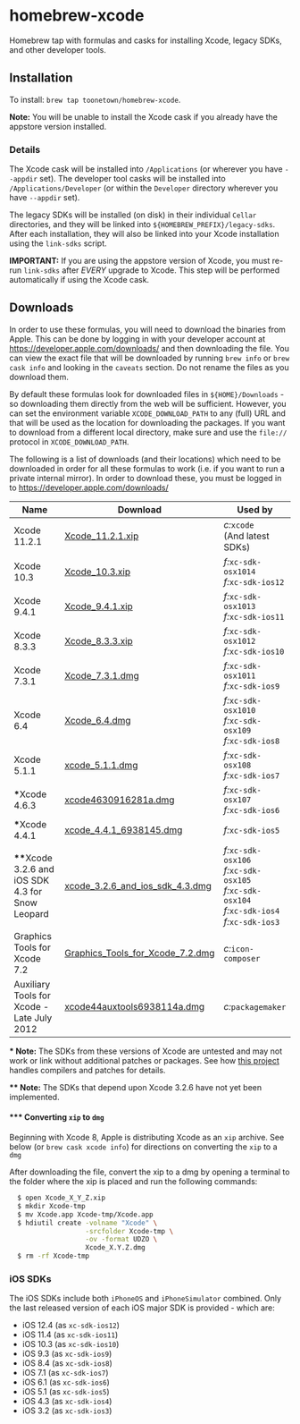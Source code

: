 # homebrew-xcode #

Homebrew tap with formulas and casks for installing Xcode, legacy SDKs, and other developer tools.


## Installation ##

To install: `brew tap toonetown/homebrew-xcode`.

**Note:** You will be unable to install the Xcode cask if you already have the appstore version installed.

### Details ###

The Xcode cask will be installed into `/Applications` (or wherever you have `--appdir` set).  The developer tool casks will be installed into `/Applications/Developer` (or within the `Developer` directory wherever you have `--appdir` set).

The legacy SDKs will be installed (on disk) in their individual `Cellar` directories, and they will be linked into `${HOMEBREW_PREFIX}/legacy-sdks`.  After each installation, they will also be linked into your Xcode installation using the `link-sdks` script.

**IMPORTANT:** If you are using the appstore version of Xcode, you must re-run `link-sdks` after *EVERY* upgrade to Xcode.  This step will be performed automatically if using the Xcode cask.


## Downloads ##

In order to use these formulas, you will need to download the binaries from Apple.  This can be done by logging in with your developer account at <https://developer.apple.com/downloads/> and then downloading the file.  You can view the exact file that will be downloaded by running `brew info` or `brew cask info` and looking in the `caveats` section.  Do not rename the files as you download them.

By default these formulas look for downloaded files in `${HOME}/Downloads` - so downloading them directly from the web will be sufficient.  However, you can set the environment variable `XCODE_DOWNLOAD_PATH` to any (full) URL and that will be used as the location for downloading the packages.  If you want to download from a different local directory, make sure and use the `file://` protocol in `XCODE_DOWNLOAD_PATH`.

The following is a list of downloads (and their locations) which need to be downloaded in order for all these formulas to work (i.e. if you want to run a private internal mirror).  In order to download these, you must be logged in to <https://developer.apple.com/downloads/>

|                         Name                          |               Download                | Used by                                                                                                           |
|-------------------------------------------------------|---------------------------------------|-------------------------------------------------------------------------------------------------------------------|
| Xcode 11.2.1                                          | [Xcode_11.2.1.xip][]                  | *c:*`xcode`<br>(And latest SDKs)                                                                                  |
| Xcode 10.3                                            | [Xcode_10.3.xip][]                    | *f:*`xc-sdk-osx1014`<br>*f:*`xc-sdk-ios12`                                                                        |
| Xcode 9.4.1                                           | [Xcode_9.4.1.xip][]                   | *f:*`xc-sdk-osx1013`<br>*f:*`xc-sdk-ios11`                                                                        |
| Xcode 8.3.3                                           | [Xcode_8.3.3.xip][]                   | *f:*`xc-sdk-osx1012`<br>*f:*`xc-sdk-ios10`                                                                        |
| Xcode 7.3.1                                           | [Xcode_7.3.1.dmg][]                   | *f:*`xc-sdk-osx1011`<br>*f:*`xc-sdk-ios9`                                                                         |
| Xcode 6.4                                             | [Xcode_6.4.dmg][]                     | *f:*`xc-sdk-osx1010`<br>*f:*`xc-sdk-osx109`<br>*f:*`xc-sdk-ios8`                                                  |
| Xcode 5.1.1                                           | [xcode_5.1.1.dmg][]                   | *f:*`xc-sdk-osx108`<br>*f:*`xc-sdk-ios7`                                                                          |
| <b>*</b>Xcode 4.6.3                                   | [xcode4630916281a.dmg][]              | *f:*`xc-sdk-osx107`<br>*f:*`xc-sdk-ios6`                                                                          |
| <b>*</b>Xcode 4.4.1                                   | [xcode_4.4.1_6938145.dmg][]           | *f:*`xc-sdk-ios5`                                                                                                 |
| <b>**</b>Xcode 3.2.6 and iOS SDK 4.3 for Snow Leopard | [xcode_3.2.6_and_ios_sdk_4.3.dmg][]   | *f:*`xc-sdk-osx106`<br>*f:*`xc-sdk-osx105`<br>*f:*`xc-sdk-osx104`<br>*f:*`xc-sdk-ios4`<br>*f:*`xc-sdk-ios3`       |
| Graphics Tools for Xcode 7.2                          | [Graphics_Tools_for_Xcode_7.2.dmg][]  | *c:*`icon-composer`                                                                                               |
| Auxiliary Tools for Xcode - Late July 2012            | [xcode44auxtools6938114a.dmg][]       | *c:*`packagemaker`                                                                                                |

<b>* Note:</b> The SDKs from these versions of Xcode are untested and may not work or link without additional patches or packages.  See how [this project](https://github.com/devernay/xcodelegacy/blob/master/XcodeLegacy.sh) handles compilers and patches for details.

<b>** Note:</b> The SDKs that depend upon Xcode 3.2.6 have not yet been implemented.

#### *** Converting `xip` to `dmg` ####

Beginning with Xcode 8, Apple is distributing Xcode as an `xip` archive.  See below (or `brew cask xcode info`) for directions on converting the `xip` to a `dmg`

After downloading the file, convert the xip to a dmg by opening a terminal to the folder where the xip is placed and run the following commands:
```bash
  $ open Xcode_X_Y_Z.xip
  $ mkdir Xcode-tmp
  $ mv Xcode.app Xcode-tmp/Xcode.app
  $ hdiutil create -volname "Xcode" \
                   -srcfolder Xcode-tmp \
                   -ov -format UDZO \
                   Xcode_X.Y.Z.dmg
  $ rm -rf Xcode-tmp
```


### iOS SDKs ###

The iOS SDKs include both `iPhoneOS` and `iPhoneSimulator` combined.  Only the last released version of each iOS major SDK is provided - which are:

 - iOS 12.4 (as `xc-sdk-ios12`)
 - iOS 11.4 (as `xc-sdk-ios11`)
 - iOS 10.3 (as `xc-sdk-ios10`)
 - iOS 9.3 (as `xc-sdk-ios9`)
 - iOS 8.4 (as `xc-sdk-ios8`)
 - iOS 7.1 (as `xc-sdk-ios7`)
 - iOS 6.1 (as `xc-sdk-ios6`)
 - iOS 5.1 (as `xc-sdk-ios5`)
 - iOS 4.3 (as `xc-sdk-ios4`)
 - iOS 3.2 (as `xc-sdk-ios3`)

[//]: # (Download links)
[Xcode_11.2.1.xip]: http://adcdownload.apple.com/Developer_Tools/Xcode_11.2.1/Xcode_11.2.1.xip
[Xcode_10.3.xip]: http://adcdownload.apple.com/Developer_Tools/Xcode_10.3/Xcode_10.3.xip
[Xcode_9.4.1.xip]: http://adcdownload.apple.com/Developer_Tools/Xcode_9.4.1/Xcode_9.4.1.xip
[Xcode_8.3.3.xip]: http://adcdownload.apple.com/Developer_Tools/Xcode_8.3.3/Xcode8.3.3.xip
[Xcode_7.3.1.dmg]: http://adcdownload.apple.com/Developer_Tools/Xcode_7.3.1/Xcode_7.3.1.dmg
[Xcode_6.4.dmg]: http://adcdownload.apple.com/Developer_Tools/Xcode_6.4/Xcode_6.4.dmg
[xcode_5.1.1.dmg]: http://adcdownload.apple.com/Developer_Tools/xcode_5.1.1/xcode_5.1.1.dmg
[xcode4630916281a.dmg]: http://adcdownload.apple.com/Developer_Tools/xcode_4.6.3/xcode4630916281a.dmg
[xcode_4.4.1_6938145.dmg]: http://adcdownload.apple.com/Developer_Tools/xcode_4.4.1/xcode_4.4.1_6938145.dmg
[xcode_3.2.6_and_ios_sdk_4.3.dmg]: http://adcdownload.apple.com/Developer_Tools/xcode_3.2.6_and_ios_sdk_4.3__final/xcode_3.2.6_and_ios_sdk_4.3.dmg
[Graphics_Tools_for_Xcode_7.2.dmg]: http://adcdownload.apple.com/Developer_Tools/Graphics_Tools_for_Xcode_7.2/Graphics_Tools_for_Xcode_7.2.dmg
[xcode44auxtools6938114a.dmg]: http://adcdownload.apple.com/Developer_Tools/auxiliary_tools_for_xcode__late_july_2012/xcode44auxtools6938114a.dmg
